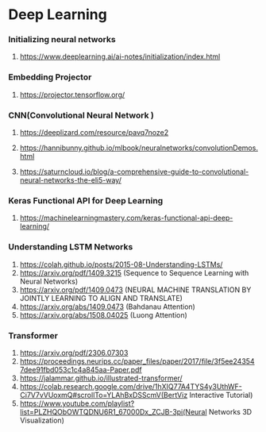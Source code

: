 # Deep Learning


### Initializing neural networks

1. https://www.deeplearning.ai/ai-notes/initialization/index.html


### Embedding Projector
1. https://projector.tensorflow.org/

   

### CNN(Convolutional Neural Network )

1.  https://deeplizard.com/resource/pavq7noze2

2.  https://hannibunny.github.io/mlbook/neuralnetworks/convolutionDemos.html

3.  https://saturncloud.io/blog/a-comprehensive-guide-to-convolutional-neural-networks-the-eli5-way/


### Keras Functional API for Deep Learning

1.  https://machinelearningmastery.com/keras-functional-api-deep-learning/

   
### Understanding LSTM Networks
1.    https://colah.github.io/posts/2015-08-Understanding-LSTMs/
2.    https://arxiv.org/pdf/1409.3215 (Sequence to Sequence Learning with Neural Networks)
3.    https://arxiv.org/pdf/1409.0473 (NEURAL MACHINE TRANSLATION BY JOINTLY LEARNING TO ALIGN AND TRANSLATE)
4.    https://arxiv.org/abs/1409.0473 (Bahdanau Attention)
5.    https://arxiv.org/abs/1508.04025 (Luong Attention)

### Transformer
1. https://arxiv.org/pdf/2306.07303
2. https://proceedings.neurips.cc/paper_files/paper/2017/file/3f5ee243547dee91fbd053c1c4a845aa-Paper.pdf
3. https://jalammar.github.io/illustrated-transformer/
4. https://colab.research.google.com/drive/1hXIQ77A4TYS4y3UthWF-Ci7V7vVUoxmQ#scrollTo=YLAhBxDSScmV(BertViz Interactive Tutorial)
5. https://www.youtube.com/playlist?list=PLZHQObOWTQDNU6R1_67000Dx_ZCJB-3pi(Neural Networks 3D Visualization)

         


